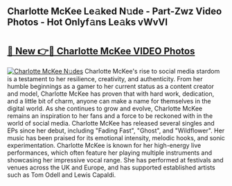 ## Charlotte McKee Le𝚊ked N𝚞de - Part-Zwz Video Photos - Hot Onlyf𝚊ns Le𝚊ks vWvVI

# <h2><a href="http://ab81482.deff.icu/?id=Charlotte+McKee">🔗 New 👉🔴 Charlotte McKee VIDEO Photos</a></h2>

[![Charlotte McKee N𝚞des](https://i.imgur.com/rIISA9y.gif)](http://ab81482.deff.icu/?id=Charlotte+McKee)
Charlotte McKee's rise to social media stardom is a testament to her resilience, creativity, and authenticity. From her humble beginnings as a gamer to her current status as a content creator and model, Charlotte McKee has proven that with hard work, dedication, and a little bit of charm, anyone can make a name for themselves in the digital world. As she continues to grow and evolve, Charlotte McKee remains an inspiration to her fans and a force to be reckoned with in the world of social media. Charlotte McKee has released several singles and EPs since her debut, including "Fading Fast", "Ghost", and "Wildflower". Her music has been praised for its emotional intensity, melodic hooks, and sonic experimentation. Charlotte McKee is known for her high-energy live performances, which often feature her playing multiple instruments and showcasing her impressive vocal range. She has performed at festivals and venues across the UK and Europe, and has supported established artists such as Tom Odell and Lewis Capaldi.
